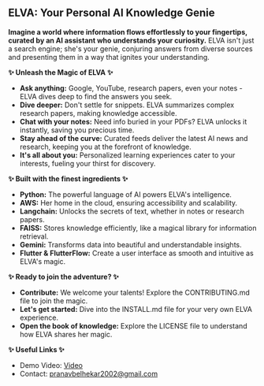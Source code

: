 ##   ELVA: Your Personal AI Knowledge Genie 

**Imagine a world where information flows effortlessly to your fingertips, curated by an AI assistant who understands your curiosity.** ELVA isn't just a search engine; she's your genie, conjuring answers from diverse sources and presenting them in a way that ignites your understanding.

**✨ Unleash the Magic of ELVA ✨**

* **Ask anything:** Google, YouTube, research papers, even your notes - ELVA dives deep to find the answers you seek.
* **Dive deeper:** Don't settle for snippets. ELVA summarizes complex research papers, making knowledge accessible.
* **Chat with your notes:** Need info buried in your PDFs? ELVA unlocks it instantly, saving you precious time.
* **Stay ahead of the curve:** Curated feeds deliver the latest AI news and research, keeping you at the forefront of knowledge.
* **It's all about you:** Personalized learning experiences cater to your interests, fueling your thirst for discovery.


**✨ Built with the finest ingredients ✨**

* **Python:** The powerful language of AI powers ELVA's intelligence.
* **AWS:** Her home in the cloud, ensuring accessibility and scalability.
* **Langchain:** Unlocks the secrets of text, whether in notes or research papers.
* **FAISS:** Stores knowledge efficiently, like a magical library for information retrieval.
* **Gemini:** Transforms data into beautiful and understandable insights.
* **Flutter & FlutterFlow:** Create a user interface as smooth and intuitive as ELVA's magic.

**✨ Ready to join the adventure? ✨**

* **Contribute:** We welcome your talents! Explore the CONTRIBUTING.md file to join the magic.
* **Let's get started:** Dive into the INSTALL.md file for your very own ELVA experience.
* **Open the book of knowledge:** Explore the LICENSE file to understand how ELVA shares her magic.

**✨ Useful Links ✨**

* Demo Video: [Video](https://drive.google.com/file/d/1Drz0RGL7-t8-DVshGh7liNPl5e1iv0VJ/view?usp=sharing)
* Contact: pranavbelhekar2002@gmail.com

